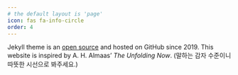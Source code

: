 ```yaml
---
# the default layout is 'page'
icon: fas fa-info-circle
order: 4
---
```



Jekyll theme is an <a href="https://github.com/cotes2020/jekyll-theme-chirpy">open source</a> and hosted on GitHub since 2019. This website is inspired by A. H. Almaas’ <i>The Unfolding Now</i>. (말하는 감자 수준이니 따뜻한 시선으로 봐주세요.)


